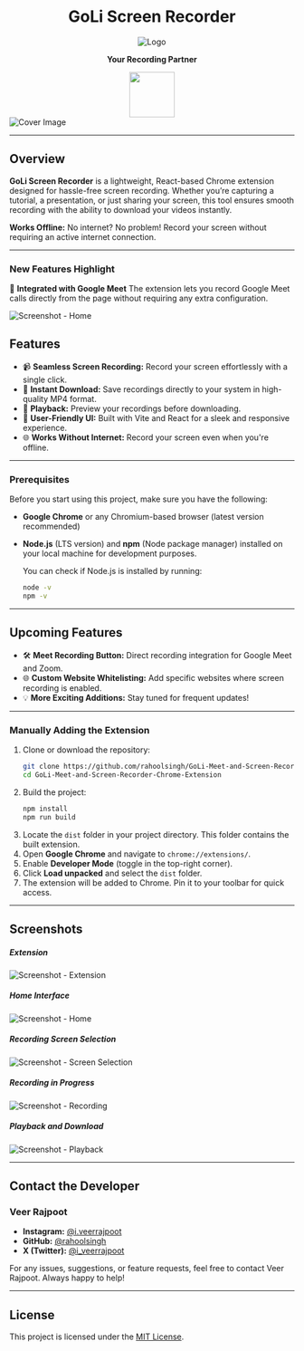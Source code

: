 <h1 align="center">GoLi Screen Recorder</h1>

<div align="center">
  <img src="https://raw.githubusercontent.com/rahoolsingh/GoLi-Meet-and-Screen-Recorder-Chrome-Extension/refs/heads/master/assets/GoLi.png" alt="Logo" />
<p align="center"><b>Your Recording Partner</b></p>
<img
 src="https://raw.githubusercontent.com/rahoolsingh/GoLi-Meet-and-Screen-Recorder-Chrome-Extension/refs/heads/master/assets/credit.png"
  width="80px"
  />
</div>
<img src="https://raw.githubusercontent.com/rahoolsingh/GoLi-Meet-and-Screen-Recorder-Chrome-Extension/refs/heads/master/assets/cover-image.png" alt="Cover Image" />

---

## **Overview**

**GoLi Screen Recorder** is a lightweight, React-based Chrome extension designed for hassle-free screen recording. Whether you’re capturing a tutorial, a presentation, or just sharing your screen, this tool ensures smooth recording with the ability to download your videos instantly.

**Works Offline:** No internet? No problem! Record your screen without requiring an active internet connection.

---

### New Features Highlight

🚀 **Integrated with Google Meet**
The extension lets you record Google Meet calls directly from the page without requiring any extra configuration.

![Screenshot - Home](https://raw.githubusercontent.com/rahoolsingh/GoLi-Meet-and-Screen-Recorder-Chrome-Extension/refs/heads/master/assets/screenshots/screenshot-6.png)

## **Features**

-   📹 **Seamless Screen Recording:** Record your screen effortlessly with a single click.
-   💾 **Instant Download:** Save recordings directly to your system in high-quality MP4 format.
-   🎥 **Playback:** Preview your recordings before downloading.
-   🚀 **User-Friendly UI:** Built with Vite and React for a sleek and responsive experience.
-   🌐 **Works Without Internet:** Record your screen even when you're offline.

---

### Prerequisites

Before you start using this project, make sure you have the following:

-   **Google Chrome** or any Chromium-based browser (latest version recommended)
-   **Node.js** (LTS version) and **npm** (Node package manager) installed on your local machine for development purposes.

    You can check if Node.js is installed by running:

    ```bash
    node -v
    npm -v
    ```

---

## **Upcoming Features**

-   🛠 **Meet Recording Button:** Direct recording integration for Google Meet and Zoom.
-   🌐 **Custom Website Whitelisting:** Add specific websites where screen recording is enabled.
-   💡 **More Exciting Additions:** Stay tuned for frequent updates!

---

### **Manually Adding the Extension**

1. Clone or download the repository:
    ```bash
    git clone https://github.com/rahoolsingh/GoLi-Meet-and-Screen-Recorder-Chrome-Extension.git
    cd GoLi-Meet-and-Screen-Recorder-Chrome-Extension
    ```
2. Build the project:
    ```bash
    npm install
    npm run build
    ```
3. Locate the `dist` folder in your project directory. This folder contains the built extension.
4. Open **Google Chrome** and navigate to `chrome://extensions/`.
5. Enable **Developer Mode** (toggle in the top-right corner).
6. Click **Load unpacked** and select the `dist` folder.
7. The extension will be added to Chrome. Pin it to your toolbar for quick access.

---

## **Screenshots**

##### Extension

![Screenshot - Extension](https://raw.githubusercontent.com/rahoolsingh/GoLi-Meet-and-Screen-Recorder-Chrome-Extension/refs/heads/master/assets/screenshots/screenshot-1.png)

##### Home Interface

![Screenshot - Home](https://raw.githubusercontent.com/rahoolsingh/GoLi-Meet-and-Screen-Recorder-Chrome-Extension/refs/heads/master/assets/screenshots/screenshot-2.png)

##### Recording Screen Selection

![Screenshot - Screen Selection](https://raw.githubusercontent.com/rahoolsingh/GoLi-Meet-and-Screen-Recorder-Chrome-Extension/refs/heads/master/assets/screenshots/screenshot-3.png)

##### Recording in Progress

![Screenshot - Recording](https://raw.githubusercontent.com/rahoolsingh/GoLi-Meet-and-Screen-Recorder-Chrome-Extension/refs/heads/master/assets/screenshots/screenshot-4.png)

##### Playback and Download

![Screenshot - Playback](https://raw.githubusercontent.com/rahoolsingh/GoLi-Meet-and-Screen-Recorder-Chrome-Extension/refs/heads/master/assets/screenshots/screenshot-5.png)

---

## **Contact the Developer**

### **Veer Rajpoot**

-   **Instagram:** [@i.veerrajpoot](https://instagram.com/i.veerrajpoot)
-   **GitHub:** [@rahoolsingh](https://github.com/rahoolsingh)
-   **X (Twitter):** [@i_veerrajpoot](https://twitter.com/i_veerrajpoot)

For any issues, suggestions, or feature requests, feel free to contact Veer Rajpoot. Always happy to help!

---

## **License**

This project is licensed under the [MIT License](#).
